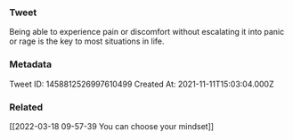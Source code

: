 ### Tweet
Being able to experience pain or discomfort without escalating it into panic or rage is the key to most situations in life.

### Metadata
Tweet ID: 1458812526997610499
Created At: 2021-11-11T15:03:04.000Z

### Related
[[2022-03-18 09-57-39 You can choose your mindset]]


